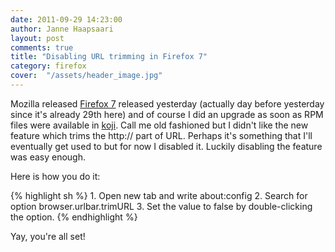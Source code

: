 ```yaml
---
date: 2011-09-29 14:23:00
author: Janne Haapsaari
layout: post
comments: true
title: "Disabling URL trimming in Firefox 7"
category: firefox
cover:  "/assets/header_image.jpg"
---
```


Mozilla released
[Firefox 7](https://blog.mozilla.com/blog/2011/09/27/mozilla-firefox-significantly-reduces-memory-use-to-make-web-browsing-faster/)
released yesterday (actually day before yesterday since it's already 29th
here) and of course I did an upgrade as soon as RPM files were available in
[koji](http://koji.fedoraproject.org/koji/). Call me old fashioned but I
didn't like the new feature which trims the http:// part of URL. Perhaps it's
something that I'll eventually get used to but for now I disabled it. Luckily
disabling the feature was easy enough.

Here is how you do it:

{% highlight sh %}
    1. Open new tab and write about:config
    2. Search for option browser.urlbar.trimURL
    3. Set the value to false by double-clicking the option.
{% endhighlight %}

Yay, you're all set!
